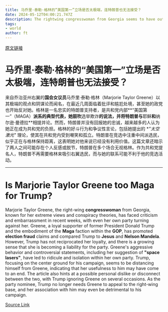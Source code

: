 ```yaml
---
title: 马乔里·泰勒·格林的“美国第一”立场是否太极端，连特朗普也无法接受？
date: 2024-05-12T04:00:21.747Z
description: The rightwing congresswoman from Georgia seems to have outlived her usefulness to the former president
tags: 
- world
author: ft
---
```


[原文链接](https://ft.com/content/45bcaffa-b261-4dff-bf9c-7eaf5adae7f6)

# 马乔里·泰勒·格林的“美国第一”立场是否太极端，连特朗普也无法接受？

来自乔治亚州右翼的**国会女议员**马乔里·泰勒·格林（Marjorie Taylor Greene）以其极端的观点和阴谋论而闻名，在最近几周面临着批评和尴尬处境，甚至她的政党也开始反对她。格林是一名忠实的特朗普支持者，是共和党内部**“美国第一”（MAGA）**派系的典型代表，她鼓吹**选举欺诈**的说法，并将特朗普与**耶稣**和**纳尔逊·曼德拉**相提并论。然而，特朗普并没有回报她的忠诚，越来越多的人认为她正在成为共和党的负担。格林的好斗行为和争议性言论，包括她提出的 **"太空激光"* 理论，使其在共和党内受到嘲笑和孤立。特朗普在竞选中注重中间派选民，似乎正在与格林保持距离，这表明她对他来说已经没有利用价值。这篇文章还暗示了两人之间可能存在个人反感或脱节，特朗普在多个场合无视格林。作为共和党提名人，特朗普不再需要格林来吸引右翼选民，而与她的联系可能不利于他的竞选活动。

---

# Is Marjorie Taylor Greene too Maga for Trump? 

Marjorie Taylor Greene, the right-wing **congresswoman** from Georgia, known for her extreme views and conspiracy theories, has faced criticism and embarrassment in recent weeks, with even her own party turning against her. Greene, a loyal supporter of former President Donald Trump and the embodiment of the **Maga** faction within the **GOP**, has promoted **election fraud** claims and compared Trump to **Jesus** and **Nelson Mandela**. However, Trump has not reciprocated her loyalty, and there is a growing sense that she is becoming a liability for the party. Greene's aggressive behavior and controversial statements, including her suggestion of **"space lasers"**, have led to ridicule and isolation within her own party. Trump, focusing on the center ground for his campaign, seems to be distancing himself from Greene, indicating that her usefulness to him may have come to an end. The article also hints at a possible personal dislike or disconnect between the two, with Trump ignoring Greene on several occasions. As the party nominee, Trump no longer needs Greene to appeal to the right-wing base, and her association with him may even be detrimental to his campaign.

[Source Link](https://ft.com/content/45bcaffa-b261-4dff-bf9c-7eaf5adae7f6)

